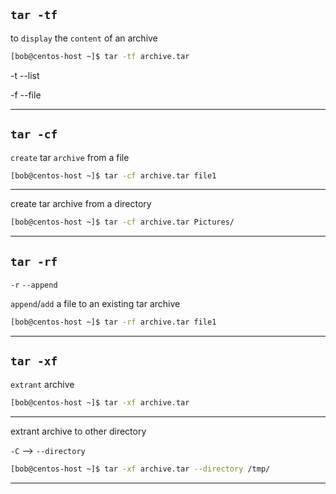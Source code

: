 


## `tar -tf`

to `display` the `content` of an archive

```bash
[bob@centos-host ~]$ tar -tf archive.tar
```

-t        --list

-f        --file

________________________________________________________________________________________________

## `tar -cf`

`create` tar `archive` from a file

```bash
[bob@centos-host ~]$ tar -cf archive.tar file1
```

________________________________________________________________________________________________


create tar archive from a directory

```bash
[bob@centos-host ~]$ tar -cf archive.tar Pictures/
```

________________________________________________________________________________________________


## `tar -rf`

`-r`      `--append`

`append`/`add` a file to an existing tar archive

```bash
[bob@centos-host ~]$ tar -rf archive.tar file1
```

________________________________________________________________________________________________

## `tar -xf`

`extrant` archive

```bash
[bob@centos-host ~]$ tar -xf archive.tar
 ```

________________________________________________________________________________________________


extrant archive to other directory

`-C`    -->   `--directory`

```bash
[bob@centos-host ~]$ tar -xf archive.tar --directory /tmp/
```


________________________________________________________________________________________________
